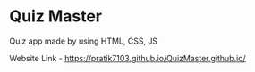 # Quiz Master

Quiz app made by using HTML, CSS, JS

Website Link -  https://pratik7103.github.io/QuizMaster.github.io/

